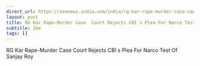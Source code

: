 ```yaml
---
direct_url: https://zeenews.india.com/india/rg-kar-rape-murder-case-court-refuses-cbis-plea-for-narco-test-of-sanjay-roy-2792858.html
layout: post
title: RG Kar Rape-Murder Case  Court Rejects CBI s Plea For Narco Test Of Sanjay Roy
subtitle: Zee
tags: []
---
```


RG Kar Rape-Murder Case  Court Rejects CBI s Plea For Narco Test Of Sanjay Roy
